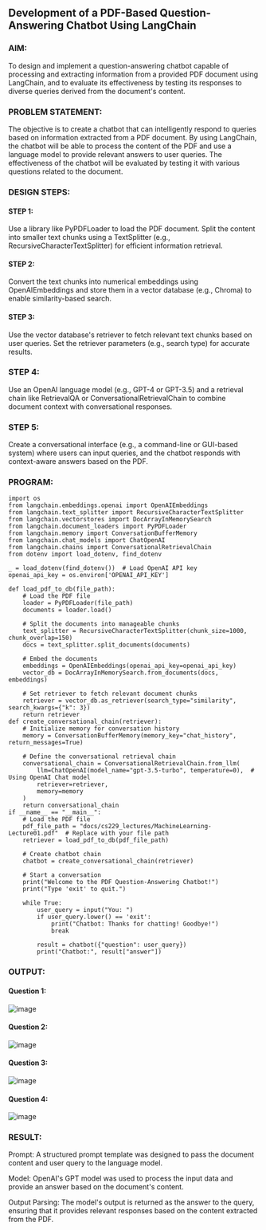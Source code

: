 ## Development of a PDF-Based Question-Answering Chatbot Using LangChain

### AIM:
To design and implement a question-answering chatbot capable of processing and extracting information from a provided PDF document using LangChain, and to evaluate its effectiveness by testing its responses to diverse queries derived from the document's content.

### PROBLEM STATEMENT:
The objective is to create a chatbot that can intelligently respond to queries based on information extracted from a PDF document. By using LangChain, the chatbot will be able to process the content of the PDF and use a language model to provide relevant answers to user queries. The effectiveness of the chatbot will be evaluated by testing it with various questions related to the document.

### DESIGN STEPS:

#### STEP 1:
Use a library like PyPDFLoader to load the PDF document. Split the content into smaller text chunks using a TextSplitter (e.g., RecursiveCharacterTextSplitter) for efficient information retrieval.

#### STEP 2:
Convert the text chunks into numerical embeddings using OpenAIEmbeddings and store them in a vector database (e.g., Chroma) to enable similarity-based search.

#### STEP 3:
Use the vector database's retriever to fetch relevant text chunks based on user queries. Set the retriever parameters (e.g., search type) for accurate results.

### STEP 4:
Use an OpenAI language model (e.g., GPT-4 or GPT-3.5) and a retrieval chain like RetrievalQA or ConversationalRetrievalChain to combine document context with conversational responses.

### STEP 5:
Create a conversational interface (e.g., a command-line or GUI-based system) where users can input queries, and the chatbot responds with context-aware answers based on the PDF.

### PROGRAM:
```
import os
from langchain.embeddings.openai import OpenAIEmbeddings
from langchain.text_splitter import RecursiveCharacterTextSplitter
from langchain.vectorstores import DocArrayInMemorySearch
from langchain.document_loaders import PyPDFLoader
from langchain.memory import ConversationBufferMemory
from langchain.chat_models import ChatOpenAI
from langchain.chains import ConversationalRetrievalChain
from dotenv import load_dotenv, find_dotenv

_ = load_dotenv(find_dotenv())  # Load OpenAI API key
openai_api_key = os.environ['OPENAI_API_KEY']

def load_pdf_to_db(file_path):
    # Load the PDF file
    loader = PyPDFLoader(file_path)
    documents = loader.load()
    
    # Split the documents into manageable chunks
    text_splitter = RecursiveCharacterTextSplitter(chunk_size=1000, chunk_overlap=150)
    docs = text_splitter.split_documents(documents)
    
    # Embed the documents
    embeddings = OpenAIEmbeddings(openai_api_key=openai_api_key)
    vector_db = DocArrayInMemorySearch.from_documents(docs, embeddings)
    
    # Set retriever to fetch relevant document chunks
    retriever = vector_db.as_retriever(search_type="similarity", search_kwargs={"k": 3})
    return retriever
def create_conversational_chain(retriever):
    # Initialize memory for conversation history
    memory = ConversationBufferMemory(memory_key="chat_history", return_messages=True)
    
    # Define the conversational retrieval chain
    conversational_chain = ConversationalRetrievalChain.from_llm(
        llm=ChatOpenAI(model_name="gpt-3.5-turbo", temperature=0),  # Using OpenAI Chat model
        retriever=retriever,
        memory=memory
    )
    return conversational_chain
if __name__ == "__main__":
    # Load the PDF file
    pdf_file_path = "docs/cs229_lectures/MachineLearning-Lecture01.pdf"  # Replace with your file path
    retriever = load_pdf_to_db(pdf_file_path)
    
    # Create chatbot chain
    chatbot = create_conversational_chain(retriever)
    
    # Start a conversation
    print("Welcome to the PDF Question-Answering Chatbot!")
    print("Type 'exit' to quit.")
    
    while True:
        user_query = input("You: ")
        if user_query.lower() == 'exit':
            print("Chatbot: Thanks for chatting! Goodbye!")
            break
        
        result = chatbot({"question": user_query})
        print("Chatbot:", result["answer"])
```

### OUTPUT:


#### Question 1:
![image](https://github.com/user-attachments/assets/dc92d2db-3283-4e01-ba40-8d935681c4f5)




#### Question 2:
![image](https://github.com/user-attachments/assets/48fd5e52-e95d-42e7-9469-7f63e3f741c5)




#### Question 3:
![image](https://github.com/user-attachments/assets/5ee38830-90f8-4ed6-a0d8-b5571c90e605)




#### Question 4:
![image](https://github.com/user-attachments/assets/4b25549e-75b8-4436-b64c-ab964934f9d3)






### RESULT:
Prompt: A structured prompt template was designed to pass the document content and user query to the language model.

Model: OpenAI's GPT model was used to process the input data and provide an answer based on the document's content.

Output Parsing: The model's output is returned as the answer to the query, ensuring that it provides relevant responses based on the content extracted from the PDF.

